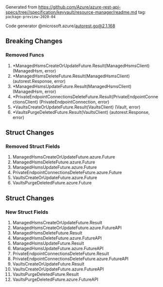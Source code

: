 Generated from https://github.com/Azure/azure-rest-api-specs/tree//specification/keyvault/resource-manager/readme.md tag: `package-preview-2020-04`

Code generator @microsoft.azure/autorest.go@2.1.168

## Breaking Changes

### Removed Funcs

1. *ManagedHsmsCreateOrUpdateFuture.Result(ManagedHsmsClient) (ManagedHsm, error)
1. *ManagedHsmsDeleteFuture.Result(ManagedHsmsClient) (autorest.Response, error)
1. *ManagedHsmsUpdateFuture.Result(ManagedHsmsClient) (ManagedHsm, error)
1. *PrivateEndpointConnectionsDeleteFuture.Result(PrivateEndpointConnectionsClient) (PrivateEndpointConnection, error)
1. *VaultsCreateOrUpdateFuture.Result(VaultsClient) (Vault, error)
1. *VaultsPurgeDeletedFuture.Result(VaultsClient) (autorest.Response, error)

## Struct Changes

### Removed Struct Fields

1. ManagedHsmsCreateOrUpdateFuture.azure.Future
1. ManagedHsmsDeleteFuture.azure.Future
1. ManagedHsmsUpdateFuture.azure.Future
1. PrivateEndpointConnectionsDeleteFuture.azure.Future
1. VaultsCreateOrUpdateFuture.azure.Future
1. VaultsPurgeDeletedFuture.azure.Future

## Struct Changes

### New Struct Fields

1. ManagedHsmsCreateOrUpdateFuture.Result
1. ManagedHsmsCreateOrUpdateFuture.azure.FutureAPI
1. ManagedHsmsDeleteFuture.Result
1. ManagedHsmsDeleteFuture.azure.FutureAPI
1. ManagedHsmsUpdateFuture.Result
1. ManagedHsmsUpdateFuture.azure.FutureAPI
1. PrivateEndpointConnectionsDeleteFuture.Result
1. PrivateEndpointConnectionsDeleteFuture.azure.FutureAPI
1. VaultsCreateOrUpdateFuture.Result
1. VaultsCreateOrUpdateFuture.azure.FutureAPI
1. VaultsPurgeDeletedFuture.Result
1. VaultsPurgeDeletedFuture.azure.FutureAPI
